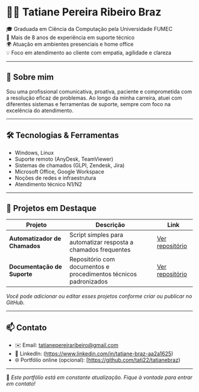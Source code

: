 # 👩‍💻 Tatiane Pereira Ribeiro Braz

🎓 Graduada em Ciência da Computação pela Universidade FUMEC  
💼 Mais de 8 anos de experiência em suporte técnico  
🌍 Atuação em ambientes presenciais e home office  
💡 Foco em atendimento ao cliente com empatia, agilidade e clareza

---

## 🚀 Sobre mim

Sou uma profissional comunicativa, proativa, paciente e comprometida com a resolução eficaz de problemas. Ao longo da minha carreira, atuei com diferentes sistemas e ferramentas de suporte, sempre com foco na excelência do atendimento.

---

## 🛠️ Tecnologias & Ferramentas

- Windows, Linux  
- Suporte remoto (AnyDesk, TeamViewer)  
- Sistemas de chamados (GLPI, Zendesk, Jira)  
- Microsoft Office, Google Workspace  
- Noções de redes e infraestrutura  
- Atendimento técnico N1/N2  

---

## 💼 Projetos em Destaque

| Projeto | Descrição | Link |
|--------|-----------|------|
| **Automatizador de Chamados** | Script simples para automatizar resposta a chamados frequentes | [Ver repositório](https://github.com/seuusuario/automacao-chamados) |
| **Documentação de Suporte** | Repositório com documentos e procedimentos técnicos padronizados | [Ver repositório](https://github.com/seuusuario/docs-suporte) |

*Você pode adicionar ou editar esses projetos conforme criar ou publicar no GitHub.*

---

## 📫 Contato

- ✉️ Email: tatianepereiraribeiro@gmail.com
- 💼 LinkedIn: (https://www.linkedin.com/in/tatiane-braz-aa2a1625)  
- 🌐 Portfólio online (opcional): [https://github.com/tati22/tatianebraz)

---

📌 *Este portfólio está em constante atualização. Fique à vontade para entrar em contato!*

